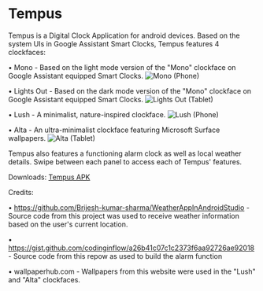 # Tempus

Tempus is a Digital Clock Application for android devices. Based on the system UIs in Google Assistant Smart Clocks, Tempus features 4 clockfaces:

• Mono - Based on the light mode version of the "Mono" clockface on Google Assistant equipped Smart Clocks.
![Mono (Phone)](https://user-images.githubusercontent.com/71292161/187811723-23f20443-4f37-4803-8a4f-fc4560368490.jpg)


• Lights Out - Based on the dark mode version of the "Mono" clockface on Google Assistant equipped Smart Clocks.
![Lights Out (Tablet)](https://user-images.githubusercontent.com/71292161/187811730-1ff9f672-59e2-4f60-9e76-261994f5748d.png)

• Lush - A minimalist, nature-inspired clockface.
![Lush (Phone)](https://user-images.githubusercontent.com/71292161/187811737-bd7b0830-0eaa-4943-9573-76a7c1c1198b.jpg)


• Alta - An ultra-minimalist clockface featuring Microsoft Surface wallpapers.
![Alta (Tablet)](https://user-images.githubusercontent.com/71292161/187811749-5fa7fe77-d1af-4ff9-affd-0f27a84b237c.png)


Tempus also features a functioning alarm clock as well as local weather details. Swipe between each panel to access each of Tempus' features.

Downloads:
[Tempus APK](https://drive.google.com/drive/folders/1u5ZfiqptxsoI6rinVi9E1TxhlzO0Zre2?usp=sharing)

Credits:

• https://github.com/Brijesh-kumar-sharma/WeatherAppInAndroidStudio - Source code from this project was used to receive weather information based on the user's current location.

• https://gist.github.com/codinginflow/a26b41c07c1c2373f6aa92726ae92018 - Source code from this repow as used to build the alarm function

• wallpaperhub.com - Wallpapers from this website were used in the "Lush" and "Alta" clockfaces.
